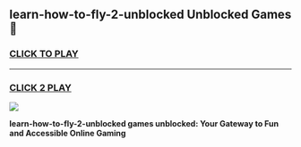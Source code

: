 
## learn-how-to-fly-2-unblocked Unblocked Games👋
<h3>
<a href="https://news.freeplayer.one?title=learn-how-to-fly-2-unblocked&ref=16F">CLICK TO PLAY</a></h3>
<hr>

<h3>
<a href="https://news.freeplayer.one?title=learn-how-to-fly-2-unblocked&ref=16F">CLICK 2 PLAY</a>
  
</h3>

<a href="https://news.freeplayer.one?title=learn-how-to-fly-2-unblocked&ref=16F/"><img src="https://clearcache.store/games.png"></a>


**learn-how-to-fly-2-unblocked games unblocked: Your Gateway to Fun and Accessible Online Gaming**

